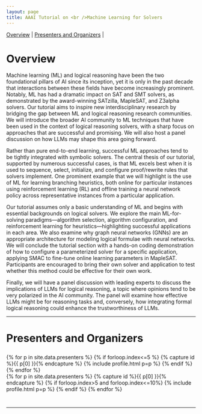 ```yaml
---
layout: page
title: AAAI Tutorial on <br />Machine Learning for Solvers
---
```

<!-- <div class="venue" style="font-size: 27px; display: block; font-family: 'Open Sans', 'Helvetica Neue', Helvetica, Arial, sans-serif; font-weight: 300; color: #404040; text-align: center;">
  <a target="_blank" href="https://neurips.cc/virtual/2023/tutorial/73946"><strong>Video Recording</strong></a>
</div> -->


<div class="sharethis-inline-share-buttons"></div>
<meta name="thumbnail" content="./img/AAAI-Logo-Title-FullColor.png" />

<nav>
    <a href="# Overview">Overview</a> |
    <a href="# Presenters and Organizers">Presenters and Organizers</a> |
</nav>

# Overview

Machine learning (ML) and logical reasoning have been the two foundational pillars of AI since its inception, yet it is only in the past decade that interactions between these fields have become increasingly prominent. Notably, ML has had a dramatic impact on SAT and SMT solvers, as demonstrated by the award-winning SATzilla, MapleSAT, and Z3alpha solvers. Our tutorial aims to inspire new interdisciplinary research by bridging the gap between ML and logical reasoning research communities. We will introduce the broader AI community to ML techniques that have been used in the context of logical reasoning solvers, with a sharp focus on approaches that are successful and promising. We will also host a panel discussion on how LLMs may shape this area going forward.

Rather than pure end-to-end learning, successful ML approaches tend to be tightly integrated with symbolic solvers. The central thesis of our tutorial, supported by numerous successful cases, is that ML excels best when it is used to sequence, select, initialize, and configure proof/rewrite rules that solvers implement. One prominent example that we will highlight is the use of ML for learning branching heuristics, both online for particular instances using reinforcement learning (RL) and offline training a neural network policy across representative instances from a particular application. 

Our tutorial assumes only a basic understanding of ML and begins with essential backgrounds on logical solvers. We explore the main ML-for-solving paradigms—algorithm selection, algorithm configuration, and reinforcement learning for heuristics—highlighting successful applications in each area. We also examine why graph neural networks (GNNs) are an appropriate architecture for modeling logical formulae with neural networks. We will conclude the tutorial section with a hands-on coding demonstration of how to configure a parameterized solver for a specific application, applying SMAC to fine-tune online learning parameters in MapleSAT. Participants are encouraged to bring their own solver and application to test whether this method could be effective for their own work. 

Finally, we will have a panel discussion with leading experts to discuss the implications of LLMs for logical reasoning, a topic where opinions tend to be very polarized in the AI community. The panel will examine how effective LLMs might be for reasoning tasks and, conversely, how integrating formal logical reasoning could enhance the trustworthiness of LLMs.

<hr>

# Presenters and Organizers
<div class="container" style="margin-top: 25px;margin-bottom: 40px;">
  <div class="row">
    {% for p in site.data.presenters %}
    {% if forloop.index<=5 %}
    {% capture id %}{{ p[0] }}{% endcapture %}
    {% include profile.html p=p %}
    {% endif %}
    {% endfor %}
  </div>
  <div class="row">
    {% for p in site.data.presenters %}
    {% capture id %}{{ p[0] }}{% endcapture %}
    {% if forloop.index>5 and forloop.index<=10%}
    {% include profile.html p=p %}
    {% endif %}
    {% endfor %}
  </div>
</div>
<hr>

<!-- 
# Panelists
<div class="container" style="margin-top: 20px;margin-bottom: 0px;">
  <div class="row">
    {% for p in site.data.panelists %}
    {% if forloop.index<=5 %}
    {% capture id %}{{ p[0] }}{% endcapture %}
    {% include profile.html p=p %}
    {% endif %}
    {% endfor %}
  </div>
  <div class="row">
    {% for p in site.data.panelists %}
    {% capture id %}{{ p[0] }}{% endcapture %}
    {% if forloop.index>5 and forloop.index<=10%}
    {% include profile.html p=p %}
    {% endif %}
    {% endfor %}
  </div>
  <div class="row">
    {% for p in site.data.panelists %}
    {% capture id %}{{ p[0] }}{% endcapture %}
    {% if forloop.index>10%}
    {% include profile.html p=p %}
    {% endif %}
    {% endfor %}
  </div>
</div>
<hr>


# Materials and Open-Source Tools

* **[Video Recording](https://neurips.cc/virtual/2023/tutorial/73946)**
* [Slides](./img/NeurIPS2023-Tutorial-ML4TP.pdf)
* [Demo: Using LLMs in Lean](https://github.com/yangky11/lean4-example/tree/ml4tp-tutorial)
* [Demo: Training LLMs for Tactic Generation and Combining with Proof Search](https://github.com/yangky11/ml4tp-tutorial/blob/main/main.ipynb)
* [A Survey on Deep Learning for Theorem Proving](https://arxiv.org/abs/2404.09939)

## Lean 

* [LeanDojo](https://github.com/lean-dojo/LeanDojo): Extracting data and interacting with Lean
* [ReProver](https://github.com/lean-dojo/ReProver): Training and evaluating language models for theorem proving
* [LLMStep](https://github.com/wellecks/llmstep): Using language models to suggest proof steps
* [Lean Copilot](https://github.com/lean-dojo/LeanCopilot): Using language models to suggest proof steps, search for proofs, and select premises

## Isabelle

* [PISA](https://github.com/albertqjiang/Portal-to-ISAbelle): Extracting data and interacting with Isabelle
* [Draft, Sketch, and Prove](https://github.com/albertqjiang/draft_sketch_prove): Implementation of "Draft, Sketch, and Prove: Guiding Formal Theorem Provers with Informal Proofs"


## Coq

* [CoqGym](https://github.com/princeton-vl/CoqGym): Extracting data and interacting with Coq
* [Tactician](https://coq-tactician.github.io/): KNNs and random forests + online learning for synthesizing proofs
* [Proverbot9001](https://github.com/UCSD-PL/proverbot9001): RNNs for synthesizing proofs
* [coq-synthesis](https://github.com/agrarpan/coq-synthesis): Coq plugin for using Proverbot9001 in the proof assistant
* [CoqPyt](https://github.com/sr-lab/coqpyt): Interacting with Coq

## Others

* [HOList](https://sites.google.com/view/holist/home): Extracting data and interacting with HOL Light
* [INT](https://github.com/albertqjiang/INT): Synthetic theorem proving benchmark on inequalities


# Citation

<p>If you find this tutorial useful, please cite:</p>
<div class="container" style="margin-top: 20px;margin-bottom: 0px;">
{% raw %}
<pre><code>@misc{ml4tptutorial2023,
  author = {First, Emily and Jiang, Albert and Yang, Kaiyu},
  title = {{NeurIPS} Tutorial on Machine Learning for Theorem Proving},
  year = {2023},
  howpublished = {\url{https://machine-learning-for-theorem-proving.github.io}},
}</code></pre>
{% endraw %}
</div>
<hr>

Contact: <machine.learning.4.theorem.proving@gmail.com>. -->
